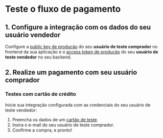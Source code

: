 # Teste o fluxo de pagamento

## 1. Configure a integração com os dados do seu usuário vendedor

Configure a [public key de produção]([FAKER][CREDENTIALS][URL]) do seu **usuário de teste comprador** no frontend da sua aplicação e o [access token de produção]([FAKER][CREDENTIALS][URL]) do seu **usuário de teste vendedor** no seu backend.

## 2. Realize um pagamento com seu usuário comprador

### Testes com cartão de crédito

Inicie sua integração configurada com as credenciais do seu usuário de teste vendedor:

1. Preencha os dados de um [cartão de teste](https://www.mercadopago[FAKER][URL][DOMAIN]/developers/pt/guides/checkout-api/test-cards).
1. Insira o e-mail do seu usuário de teste comprador.
2. Confirme a compra, e pronto!


